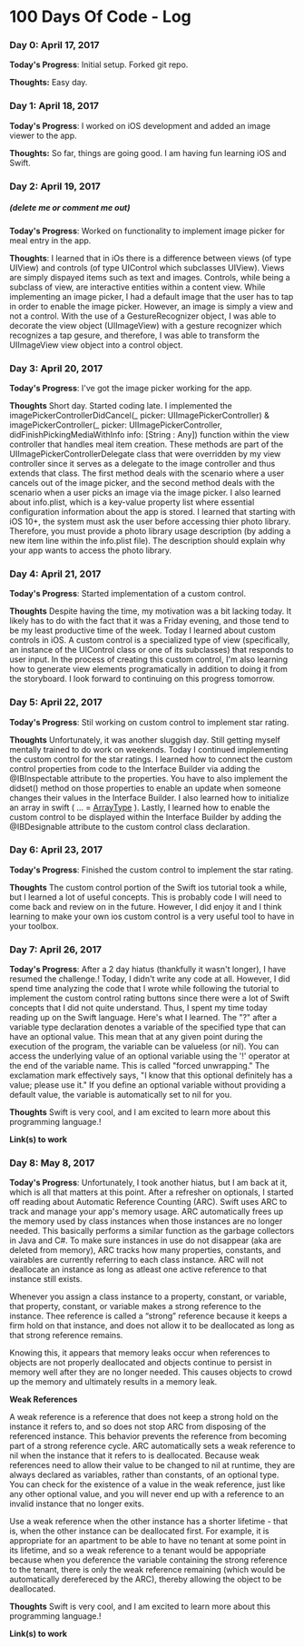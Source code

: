 # 100 Days Of Code - Log

### Day 0: April 17, 2017

**Today's Progress**: Initial setup. Forked git repo.

**Thoughts:** Easy day.

### Day 1: April 18, 2017

**Today's Progress**: I worked on iOS development and added an image viewer to the app.

**Thoughts:** So far, things are going good. I am having fun learning iOS and Swift.

### Day 2: April 19, 2017
##### (delete me or comment me out)

**Today's Progress**: Worked on functionality to implement image picker for meal entry in the app.

**Thoughts**: I learned that in iOs there is a difference between views (of type UIView) and controls (of type UIControl which subclasses UIView). Views are simply dispayed items such as text and images. Controls, while being a subclass of view, are interactive entities within a content view. While implementing an image picker, I had a default image that the user has to tap in order to enable the image picker. However, an image is simply a view and not a control. With the use of a GestureRecognizer object, I was able to decorate the view object (UIImageView) with a gesture recognizer which recognizes a tap gesure, and therefore, I was able to transform the UIImageView view object into a control object.

### Day 3: April 20, 2017

**Today's Progress**: I've got the image picker working for the app.

**Thoughts** Short day. Started coding late. I implemented the 
imagePickerControllerDidCancel(_ picker: UIImagePickerController) & 
imagePickerController(_ picker: UIImagePickerController, didFinishPickingMediaWithInfo info: [String : Any]) function within the view controller that handles meal item creation. These methods are part of the UIImagePickerControllerDelegate class that were overridden by my view controller since it serves as a delegate to the image controller and thus extends that class. The first method deals with the scenario where a user cancels out of the image picker, and the second method deals with the scenario when a user picks an image via the image picker. I also learned about info.plist, which is a key-value property list where essential configuration information about the app is stored. I learned that starting with iOS 10+, the system must ask the user before accessing thier photo library. Therefore, you must provide a photo library usage description (by adding a new item line within the info.plist file). The description should explain why your app wants to access the photo library.

### Day 4: April 21, 2017

**Today's Progress**: Started implementation of a custom control.

**Thoughts** Despite having the time, my motivation was a bit lacking today. It likely has to do with the fact that it was a Friday evening, and those tend to be my least productive time of the week. Today I learned about custom controls in iOS. A custom control is a specialized type of view (specifically, an instance of the UIControl class or one of its subclasses) that responds to user input. In the process of creating this custom control, I'm also learning how to generate view elements programatically in addition to doing it from the storyboard. I look forward to continuing on this progress tomorrow.

### Day 5: April 22, 2017

**Today's Progress**: Stil working on custom control to implement star rating.

**Thoughts** Unfortunately, it was another sluggish day. Still getting myself mentally trained to do work on weekends. Today I continued implementing the custom control for the star ratings. I learned how to connect the custom control properties from code to the Interface Builder via adding the @IBInspectable attribute to the properties. You have to also implement the didset() method on those properties to enable an update when someone changes their values in the Interface Builder. I also learned how to initialize an array in swift ( ... = [ArrayType]() ). Lastly, I learned how to enable the custom control to be displayed within the Interface Builder by adding the @IBDesignable attribute to the custom control class declaration.

### Day 6: April 23, 2017

**Today's Progress**: Finished the custom control to implement the star rating.

**Thoughts** The custom control portion of the Swift ios tutorial took a while, but I learned a lot of useful concepts. This is probably code I will need to come back and review on in the future. However, I did enjoy it and I think learning to make your own ios custom control is a very useful tool to have in your toolbox.

### Day 7: April 26, 2017

**Today's Progress**: After a 2 day hiatus (thankfully it wasn't longer), I have resumed the challenge.! Today, I didn't write any code at all. However, I did spend time analyzing the code that I wrote while following the tutorial to implement the custom control rating buttons since there were a lot of Swift concepts that I did not quite understand. Thus, I spent my time today reading up on the Swift language. Here's what I learned. The "?" after a variable type declaration denotes a variable of the specified type that can have an optional value. This mean that at any given point during the execution of the program, the variable can be valueless (or nil). You can access the underlying value of an optional variable using the '!' operator at the end of the variable name. This is called "forced unwrapping." The exclamation mark effectively says, "I know that this optional definitely has a value; please use it." If you define an optional variable without providing a default value, the variable is automatically set to nil for you.

**Thoughts** Swift is very cool, and I am excited to learn more about this programming language.!

**Link(s) to work**

### Day 8: May 8, 2017

**Today's Progress**: Unfortunately, I took another hiatus, but I am back at it, which is all that matters at this point. After a refresher on optionals, I started off reading about Automatic Reference Counting (ARC). Swift uses ARC to track and manage your app's memory usage. ARC automatically frees up the memory used by class instances when those instances are no longer needed. This basically performs a similar function as the garbage collectors in Java and C#. To make sure instances in use do not disappear (aka are deleted from memory), ARC tracks how many properties, constants, and vairables are currently referring to each class instance. ARC will not deallocate an instance as long as atleast one active reference to that instance still exists.

Whenever you assign a class instance to a property, constant, or variable, that property, constant, or variable makes a strong reference to the instance. Thee reference is called a “strong” reference because it keeps a firm hold on that instance, and does not allow it to be deallocated as long as that strong reference remains.

Knowing this, it appears that memory leaks occur when references to objects are not properly deallocated and objects continue to persist in memory well after they are no longer needed. This causes objects to crowd up the memory and ultimately results in a memory leak.

**Weak References**

A weak reference is a reference that does not keep a strong hold on the instance it refers to, and so does not stop ARC from disposing of the referenced instance. This behavior prevents the reference from becoming part of a strong reference cycle. ARC automatically sets a weak reference to nil when the instance that it refers to is deallocated.  Because weak references need to allow their value to be changed to nil at runtime, they are always declared as variables, rather than constants, of an optional type. You can check for the existence of a value in the weak reference, just like any other optional value, and you will never end up with a reference to an invalid instance that no longer exits.

Use a weak reference when the other instance has a shorter lifetime - that is, when the other instance can be deallocated first. For example, it is appropriate for an apartment to be able to have no tenant at some point in its lifetime, and so a weak reference to a tenant would be appopriate because when you deference the variable containing the strong reference to the tenant, there is only the weak reference remaining (which would be automatically derefereced by the ARC), thereby allowing the object to be deallocated.


**Thoughts** Swift is very cool, and I am excited to learn more about this programming language.!

**Link(s) to work**
